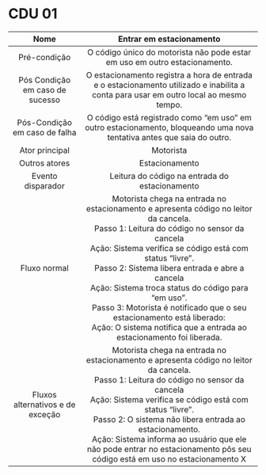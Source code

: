 # CDU 01

| Nome | Entrar em estacionamento |
|:--------:|:--------:|
| Pré-condição | O código único do motorista não pode estar em uso em outro estacionamento. |
| Pós Condição em caso de sucesso | O estacionamento registra a hora de entrada e o estacionamento utilizado e inabilita a conta para usar em outro local ao mesmo tempo.|
| Pós-Condição em caso de falha | O código está registrado como “em uso” em outro estacionamento, bloqueando uma nova tentativa antes que saia do outro. |
| Ator principal | Motorista | 
| Outros atores | Estacionamento |
| Evento disparador | Leitura do código na entrada do estacionamento |
| Fluxo normal | Motorista chega na entrada no estacionamento e apresenta código no leitor da cancela. <br> Passo 1: Leitura do código no sensor da cancela <br> Ação: Sistema verifica se código está com status “livre”.  <br> Passo 2: Sistema libera entrada e abre a cancela <br> Ação: Sistema troca status do código para “em uso”.  <br> Passo 3: Motorista é notificado que o seu estacionamento está liberado: <br> Ação: O sistema notifica que a entrada ao estacionamento foi liberada.|
| Fluxos alternativos e de exceção | Motorista chega na entrada no estacionamento e apresenta código no leitor da cancela. <br> Passo 1: Leitura do código no sensor da cancela <br> Ação: Sistema verifica se código está com status “livre”. <br> Passo 2: O sistema não libera entrada ao estacionamento. <br> Ação: Sistema informa ao usuário que ele não pode entrar no estacionamento pôs seu código está em uso no estacionamento X |


